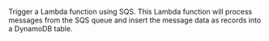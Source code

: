 Trigger a Lambda function using SQS. This Lambda function will process messages from the SQS queue and insert the message data as records into a DynamoDB table.